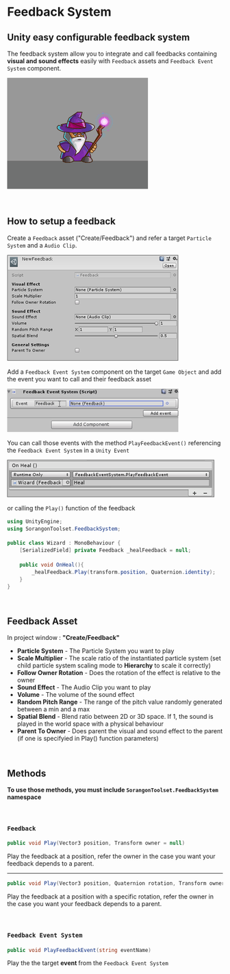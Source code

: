 # Feedback System

## Unity easy configurable feedback system

The feedback system allow you to integrate and call feedbacks containing <b>visual and sound effects</b> easily with `Feedback` assets and `Feedback Event System` component.

![DemoGif](./Documentation/gif_feedbackSystemDemo.gif)

&nbsp;

## How to setup a feedback

Create a `Feedback` asset ("Create/Feedback") and refer a target `Particle System` and a `Audio Clip`.

![Feedback inspector](./Documentation/img_feedbackInspector.PNG)

Add a `Feedback Event System` component on the target `Game Object` and add the event you want to call and their feedback asset<br>

![Feedback Event Manager](./Documentation/gif_feedbackEventSystem.gif)

You can call those events with the method `PlayFeedbackEvent()` referencing the `Feedback Event System` in a `Unity Event`

![Unity Event System Feedback Call](./Documentation/img_feedbackUnityEvent.PNG)

or calling the `Play()` function of the feedback

```cs
using UnityEngine;
using SorangonToolset.FeedbackSystem;

public class Wizard : MonoBehaviour {
    [SerializedField] private Feedback _healFeedback = null;

    public void OnHeal(){
        _healFeedback.Play(transform.position, Quaternion.identity);
    }
}
```

&nbsp;

## Feedback Asset

In project window : <b>"Create/Feedback"</b>

<ul>
<li><b>Particle System</b> - The Particle System you want to play</li>
<li><b>Scale Multiplier</b> - The scale ratio of the instantiated particle system (set child particle system scaling mode to <b>Hierarchy</b> to scale it correctly)</li>
<li><b>Follow Owner Rotation</b> - Does the rotation of the effect is relative to the owner</li>
<li><b>Sound Effect</b> - The Audio Clip you want to play</li>
<li><b>Volume</b> - The volume of the sound effect</li>
<li><b>Random Pitch Range</b> - The range of the pitch value randomly generated between a min and a max</li>
<li><b>Spatial Blend</b> - Blend ratio between 2D or 3D space. If 1, the sound is played in the world space with a physical behaviour</li>
<li><b>Parent To Owner</b> - Does parent the visual and sound effect to the parent (if one is specifyied in Play() function parameters)</li>
</ul>

&nbsp;

## Methods

<b>To use those methods, you must include `SorangonToolset.FeedbackSystem` namespace</b>

&nbsp;

### `Feedback`

```cs
public void Play(Vector3 position, Transform owner = null)
```

Play the feedback at a position, refer the owner in the case you want your feedback depends to a parent.

---

```cs
public void Play(Vector3 position, Quaternion rotation, Transform owner = null)
```

Play the feedback at a position with a specific rotation, refer the owner in the case you want your feedback depends to a parent.

&nbsp;

### `Feedback Event System`

```cs
public void PlayFeedbackEvent(string eventName)
```

Play the the target <b> event </b> from the `Feedback Event System`